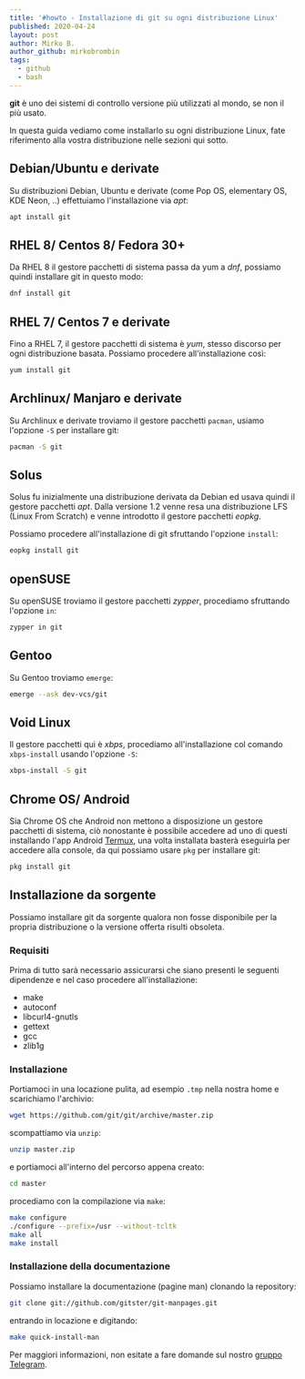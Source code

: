 ```yaml
---
title: '#howto - Installazione di git su ogni distribuzione Linux'
published: 2020-04-24
layout: post
author: Mirko B.
author_github: mirkobrombin
tags:
  - github  
  - bash
---
```

**git** è uno dei sistemi di controllo versione più utilizzati al mondo, se non il più usato.

In questa guida vediamo come installarlo su ogni distribuzione Linux, fate riferimento alla vostra distribuzione nelle sezioni qui sotto.

## Debian/Ubuntu e derivate

Su distribuzioni Debian, Ubuntu e derivate (come Pop OS, elementary OS, KDE Neon, ..) effettuiamo l'installazione via *apt*:

```bash
apt install git
```

## RHEL 8/ Centos 8/ Fedora 30+

Da RHEL 8 il gestore pacchetti di sistema passa da yum a *dnf*, possiamo quindi installare git in questo modo:

```bash
dnf install git
```

## RHEL 7/ Centos 7 e derivate

Fino a RHEL 7, il gestore pacchetti di sistema è *yum*, stesso discorso per ogni distribuzione basata. Possiamo procedere all'installazione così:

```bash
yum install git
```

## Archlinux/ Manjaro e derivate

Su Archlinux e derivate troviamo il gestore pacchetti `pacman`, usiamo l'opzione `-S` per installare git:

```bash
pacman -S git
```

## Solus

Solus fu inizialmente una distribuzione derivata da Debian ed usava quindi il gestore pacchetti *apt*. Dalla versione 1.2 venne resa una distribuzione LFS (Linux From Scratch) e venne introdotto il gestore pacchetti *eopkg*.

Possiamo procedere all'installazione di git sfruttando l'opzione `install`:

```bash
eopkg install git
```

## openSUSE

Su openSUSE troviamo il gestore pacchetti *zypper*, procediamo sfruttando l'opzione `in`:

```bash
zypper in git
```

## Gentoo

Su Gentoo troviamo `emerge`:

```bash
emerge --ask dev-vcs/git
```

## Void Linux

Il gestore pacchetti qui è *xbps*, procediamo all'installazione col comando `xbps-install` usando l'opzione `-S`:

```bash
xbps-install -S git
```

## Chrome OS/ Android

Sia Chrome OS che Android non mettono a disposizione un gestore pacchetti di sistema, ciò nonostante è possibile accedere ad uno di questi installando l'app Android <a href="https://termux.com">Termux</a>, una volta installata basterà eseguirla per accedere alla console, da qui possiamo usare `pkg` per installare git:

```bash
pkg install git
```

## Installazione da sorgente

Possiamo installare git da sorgente qualora non fosse disponibile per la propria distribuzione o la versione offerta risulti obsoleta.

### Requisiti

Prima di tutto sarà necessario assicurarsi che siano presenti le seguenti dipendenze e nel caso procedere all'installazione:

- make
- autoconf
- libcurl4-gnutls
- gettext
- gcc
- zlib1g

### Installazione

Portiamoci in una locazione pulita, ad esempio `.tmp` nella nostra home e scarichiamo l'archivio:

```bash
wget https://github.com/git/git/archive/master.zip
```

scompattiamo via `unzip`:

```bash
unzip master.zip
```

e portiamoci all'interno del percorso appena creato:

```bash
cd master
```

procediamo con la compilazione via `make`:

```bash
make configure
./configure --prefix=/usr --without-tcltk 
make all
make install
```

### Installazione della documentazione

Possiamo installare la documentazione (pagine man) clonando la repository:

```bash
git clone git://github.com/gitster/git-manpages.git
```

entrando in locazione e digitando:

```bash
make quick-install-man
```

Per maggiori informazioni, non esitate a fare domande sul nostro [gruppo Telegram](https://t.me/linuxpeople).